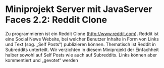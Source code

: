 Miniprojekt Server mit JavaServer Faces 2.2: Reddit Clone
========

Zu programmieren ist ein Reddit Clone (http://www.reddit.com). Reddit ist eine Social News Website, bei welcher Benutzer Inhalte in Form von Links und Text (sog. „Self Posts“) publizieren können. Thematisch ist Reddit in Subreddits unterteilt. Wir verzichten in diesem Miniprojekt der Einfachheit halber sowohl auf Self Posts wie auch auf Subreddits. Links können aber kommentiert und „gevotet“ werden
